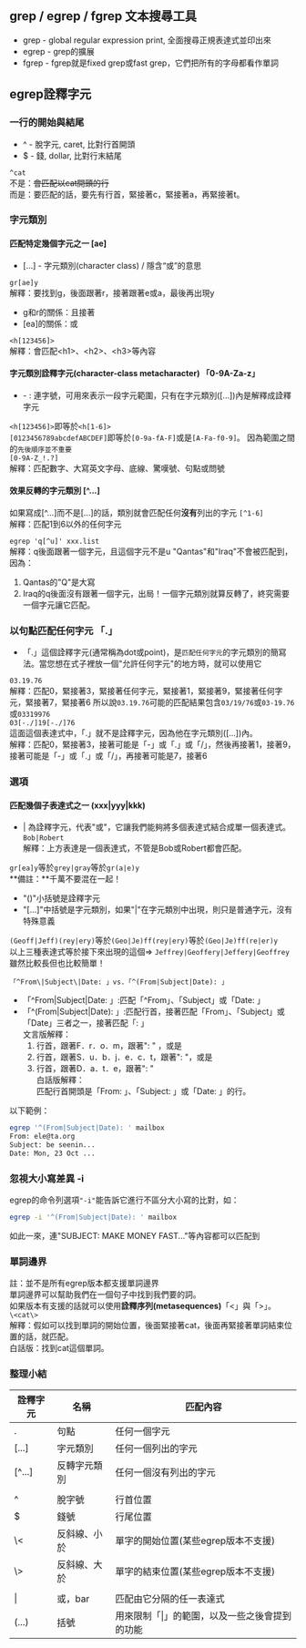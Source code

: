 ## grep / egrep / fgrep  文本搜尋工具
* grep - global regular expression print, 全面搜尋正規表達式並印出來
* egrep - grep的擴展
* fgrep - fgrep就是fixed grep或fast grep，它們把所有的字母都看作單詞

## egrep詮釋字元
### 一行的開始與結尾
* ^ - 脫字元, caret, 比對行首開頭
* $ - 錢, dollar, 比對行末結尾

```^cat``` <br>
不是：~~會匹配以cat開頭的行~~ <br>
而是：要匹配的話，要先有行首，緊接著c，緊接著a，再緊接著t。

### 字元類別
#### 匹配特定幾個字元之一 [ae]
* [...] - 字元類別(character class) / 隱含“或”的意思

```gr[ae]y``` <br>
解釋：要找到g，後面跟著r，接著跟著e或a，最後再出現y
* g和r的關係：且接著
* [ea]的關係：或

```<h[123456]>``` <br>
解釋：會匹配\<h1\>、\<h2\>、\<h3\>等內容

#### 字元類別詮釋字元(character-class metacharacter) 「0-9A-Za-z」
* \- : 連字號，可用來表示一段字元範圍，只有在字元類別([...])內是解釋成詮釋字元

```<h[123456]>```即等於```<h[1-6]>``` <br>
```[0123456789abcdefABCDEF]```即等於```[0-9a-fA-F]```或是```[A-Fa-f0-9]```。
因為範圍之間的```先後順序並不重要``` <br>
```[0-9A-Z_!.?]``` <br>
解釋：匹配數字、大寫英文字母、底線、驚嘆號、句點或問號

#### 效果反轉的字元類別 [^...]
如果寫成[^...]而不是[...]的話，類別就會匹配任何**沒有**列出的字元
```[^1-6]``` <br>
解釋：匹配1到6以外的任何字元

```egrep 'q[^u]' xxx.list``` <br>
解釋：q後面跟著一個字元，且這個字元不是u
"Qantas"和"Iraq"不會被匹配到，因為：
1. Qantas的"Q"是大寫
2. Iraq的q後面沒有跟著一個字元，出局！一個字元類別就算反轉了，終究需要一個字元讓它匹配。

### 以句點匹配任何字元 「.」
* 「.」這個詮釋字元(通常稱為dot或point)，是```匹配任何字元```的字元類別的簡寫法。當您想在式子裡放一個"允許任何字元"的地方時，就可以使用它

```03.19.76``` <br>
解釋：匹配0，緊接著3，緊接著任何字元，緊接著1，緊接著9，緊接著任何字元，緊接著7，緊接著6
所以說```03.19.76```可能的匹配結果包含```03/19/76```或```03-19.76```或```03319976```<br>
```03[-./]19[-./]76```<br>
這面這個表達式中，「.」就不是詮釋字元，因為他在字元類別([...])內。 <br>
解釋：匹配0，緊接著3，接著可能是「-」或「.」或「/」，然後再接著1，接著9，接著可能是「-」或「.」或「/」，再接著可能是7，接著6

### 選項
#### 匹配幾個子表達式之一 (xxx|yyy|kkk)
* | 為詮釋字元，代表"或"，它讓我們能夠將多個表達式結合成單一個表達式。 <br>
```Bob|Robert``` <br>
解釋：上方表達是一個表達式，不管是Bob或Robert都會匹配。

```gr[ea]y```等於```grey|gray```等於```gr(a|e)y```<br>
**備註：**千萬不要混在一起！
* "()"小括號是詮釋字元
* "[...]"中括號是字元類別，如果"|"在字元類別中出現，則只是普通字元，沒有特殊意義

```(Geoff|Jeff)(rey|ery)```等於```(Geo|Je)ff(rey|ery)```等於```(Geo|Je)ff(re|er)y```<br>
以上三種表達式等於接下來出現的這個=> ```Jeffrey|Geoffery|Jeffery|Geoffrey``` <br>
雖然比較長但也比較簡單！

```「^From\|Subject\|Date: 」vs.「^(From|Subject|Date): 」``` <br>
* 「^From\|Subject\|Date: 」:匹配「^From」、「Subject」或「Date: 」
* 「^(From|Subject|Date): 」:匹配行首，接著匹配「From」、「Subject」或「Date」三者之一，接著匹配「: 」<br>
文言版解釋： <br>
  1) 行首，跟著F．r．o．m，跟著": " ，或是<br>
  2) 行首，跟著S．u．b．j．e．c．t，跟著": "，或是<br>
  3) 行首，跟著D．a．t．e，跟著": "<br>
白話版解釋：<br>
  匹配行首開頭是「From: 」、「Subject: 」或「Date: 」的行。<br>

以下範例：
```bash
egrep '^(From|Subject|Date): ' mailbox
From: ele@ta.org
Subject: be seenin...
Date: Mon, 23 Oct ...
```

### 忽視大小寫差異 -i
egrep的命令列選項```"-i"```能告訴它進行不區分大小寫的比對，如： <br>
```bash
egrep -i '^(From|Subject|Date): ' mailbox
```
如此一來，連"SUBJECT: MAKE MONEY FAST..."等內容都可以匹配到

### 單詞邊界
註：並不是所有egrep版本都支援單詞邊界 <br>
單詞邊界可以幫助我們在一個句子中找到我們要的詞。 <br>
如果版本有支援的話就可以使用**詮釋序列(metasequences)**「\<」與「\>」。<br>
```\<cat\>```<br>
解釋：假如可以找到單詞的開始位置，後面緊接著cat，後面再緊接著單詞結束位置的話，就匹配。<br>
白話版：找到cat這個單詞。

### 整理小結

| 詮釋字元 | 名稱 | 匹配內容 |
|---|---|---|
| . | 句點 | 任何一個字元 |
| [...] | 字元類別 | 任何一個列出的字元 |
| [^...] | 反轉字元類別 | 任何一個沒有列出的字元 |
||||
| ^ | 脫字號 | 行首位置 |
| $ | 錢號 | 行尾位置 |
| \\< | 反斜線、小於 | 單字的開始位置(某些egrep版本不支援) |
| \\> | 反斜線、大於 | 單字的結束位置(某些egrep版本不支援) |
||||
| \| | 或，bar | 匹配由它分隔的任一表達式 |
| (...) | 括號 | 用來限制「\|」的範圍，以及一些之後會提到的功能 |